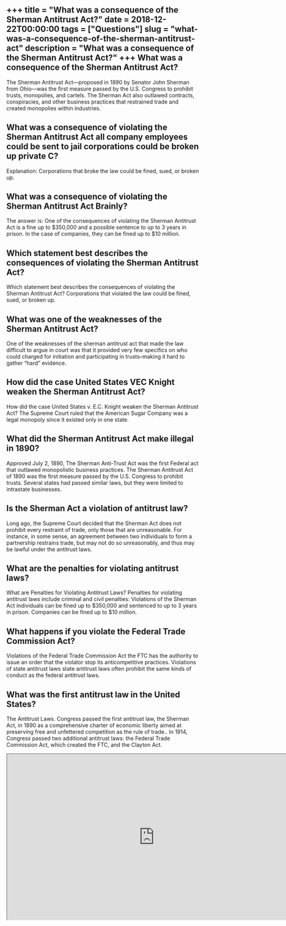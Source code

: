 +++
title = "What was a consequence of the Sherman Antitrust Act?"
date = 2018-12-22T00:00:00
tags = ["Questions"]
slug = "what-was-a-consequence-of-the-sherman-antitrust-act"
description = "What was a consequence of the Sherman Antitrust Act?"
+++
What was a consequence of the Sherman Antitrust Act?
----------------------------------------------------

The Sherman Antitrust Act—proposed in 1890 by Senator John Sherman from Ohio—was the first measure passed by the U.S. Congress to prohibit trusts, monopolies, and cartels. The Sherman Act also outlawed contracts, conspiracies, and other business practices that restrained trade and created monopolies within industries.

What was a consequence of violating the Sherman Antitrust Act all company employees could be sent to jail corporations could be broken up private C?
----------------------------------------------------------------------------------------------------------------------------------------------------

Explanation: Corporations that broke the law could be fined, sued, or broken up.

What was a consequence of violating the Sherman Antitrust Act Brainly?
----------------------------------------------------------------------

The answer is: One of the consequences of violating the Sherman Antitrust Act is a fine up to $350,000 and a possible sentence to up to 3 years in prison. In the case of companies, they can be fined up to $10 million.

Which statement best describes the consequences of violating the Sherman Antitrust Act?
---------------------------------------------------------------------------------------

Which statement best describes the consequences of violating the Sherman Antitrust Act? Corporations that violated the law could be fined, sued, or broken up.

What was one of the weaknesses of the Sherman Antitrust Act?
------------------------------------------------------------

One of the weaknesses of the sherman antitrust act that made the law difficult to argue in court was that it provided very few specifics on who could charged for initiation and participating in trusts–making it hard to gather “hard” evidence.

How did the case United States VEC Knight weaken the Sherman Antitrust Act?
---------------------------------------------------------------------------

How did the case United States v. E.C. Knight weaken the Sherman Antitrust Act? The Supreme Court ruled that the American Sugar Company was a legal monopoly since it existed only in one state.

What did the Sherman Antitrust Act make illegal in 1890?
--------------------------------------------------------

Approved July 2, 1890, The Sherman Anti-Trust Act was the first Federal act that outlawed monopolistic business practices. The Sherman Antitrust Act of 1890 was the first measure passed by the U.S. Congress to prohibit trusts. Several states had passed similar laws, but they were limited to intrastate businesses.

Is the Sherman Act a violation of antitrust law?
------------------------------------------------

Long ago, the Supreme Court decided that the Sherman Act does not prohibit every restraint of trade, only those that are unreasonable. For instance, in some sense, an agreement between two individuals to form a partnership restrains trade, but may not do so unreasonably, and thus may be lawful under the antitrust laws.

What are the penalties for violating antitrust laws?
----------------------------------------------------

What are Penalties for Violating Antitrust Laws? Penalties for violating antitrust laws include criminal and civil penalties: Violations of the Sherman Act individuals can be fined up to $350,000 and sentenced to up to 3 years in prison. Companies can be fined up to $10 million.

What happens if you violate the Federal Trade Commission Act?
-------------------------------------------------------------

Violations of the Federal Trade Commission Act the FTC has the authority to issue an order that the violator stop its anticompetitive practices. Violations of state antitrust laws state antitrust laws often prohibit the same kinds of conduct as the federal antitrust laws.

What was the first antitrust law in the United States?
------------------------------------------------------

The Antitrust Laws. Congress passed the first antitrust law, the Sherman Act, in 1890 as a comprehensive charter of economic liberty aimed at preserving free and unfettered competition as the rule of trade.. In 1914, Congress passed two additional antitrust laws: the Federal Trade Commission Act, which created the FTC, and the Clayton Act.

<iframe allow="accelerometer; autoplay; clipboard-write; encrypted-media; gyroscope; picture-in-picture" allowfullscreen="" class="__youtube_prefs__  epyt-is-override  no-lazyload" data-no-lazy="1" data-origheight="433" data-origwidth="770" data-skipgform_ajax_framebjll="" height="433" id="_ytid_97214" loading="lazy" src="https://www.youtube.com/embed/8tQa92BWjvM?enablejsapi=1&autoplay=0&cc_load_policy=0&cc_lang_pref=&iv_load_policy=1&loop=0&modestbranding=0&rel=1&fs=1&playsinline=0&autohide=2&theme=dark&color=red&controls=1&" title="YouTube player" width="770"></iframe>